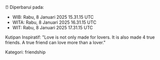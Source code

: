 ⏰ Diperbarui pada:
- WIB: Rabu, 8 Januari 2025 15.31.15 UTC
- WITA: Rabu, 8 Januari 2025 16.31.15 UTC
- WIT: Rabu, 8 Januari 2025 17.31.15 UTC

Kutipan Inspiratif:
"Love is not only made for lovers. It is also made 4 true friends. A true friend can love more than a lover."


Kategori: friendship

